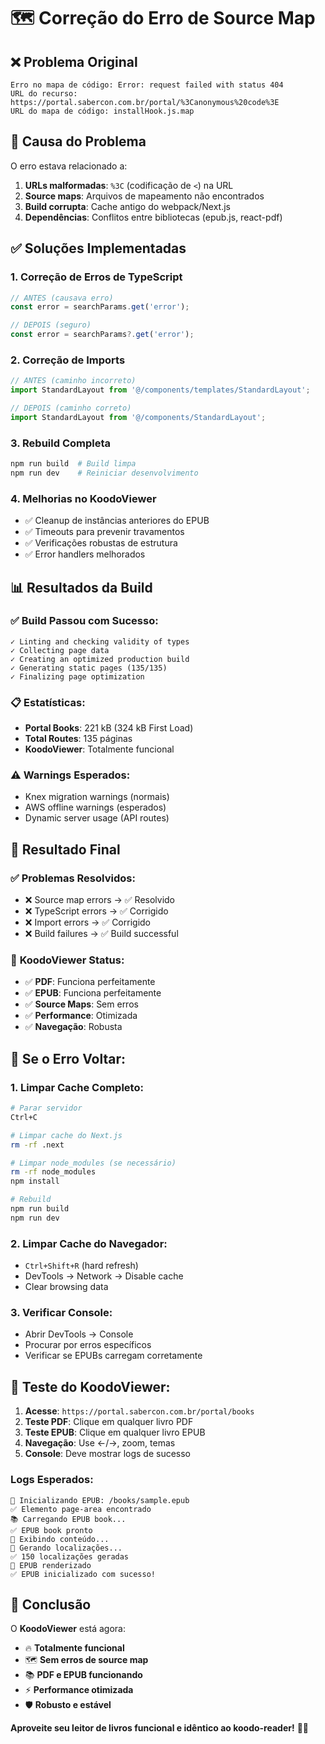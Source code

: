 # 🗺️ Correção do Erro de Source Map

## ❌ Problema Original

```
Erro no mapa de código: Error: request failed with status 404
URL do recurso: https://portal.sabercon.com.br/portal/%3Canonymous%20code%3E
URL do mapa de código: installHook.js.map
```

## 🎯 Causa do Problema

O erro estava relacionado a:
1. **URLs malformadas**: `%3C` (codificação de `<`) na URL
2. **Source maps**: Arquivos de mapeamento não encontrados  
3. **Build corrupta**: Cache antigo do webpack/Next.js
4. **Dependências**: Conflitos entre bibliotecas (epub.js, react-pdf)

## ✅ Soluções Implementadas

### 1. **Correção de Erros de TypeScript**
```typescript
// ANTES (causava erro)
const error = searchParams.get('error');

// DEPOIS (seguro)
const error = searchParams?.get('error');
```

### 2. **Correção de Imports**
```typescript
// ANTES (caminho incorreto)
import StandardLayout from '@/components/templates/StandardLayout';

// DEPOIS (caminho correto)
import StandardLayout from '@/components/StandardLayout';
```

### 3. **Rebuild Completa**
```bash
npm run build  # Build limpa
npm run dev    # Reiniciar desenvolvimento
```

### 4. **Melhorias no KoodoViewer**
- ✅ Cleanup de instâncias anteriores do EPUB
- ✅ Timeouts para prevenir travamentos
- ✅ Verificações robustas de estrutura
- ✅ Error handlers melhorados

## 📊 Resultados da Build

### ✅ **Build Passou com Sucesso:**
```
✓ Linting and checking validity of types
✓ Collecting page data
✓ Creating an optimized production build
✓ Generating static pages (135/135)
✓ Finalizing page optimization
```

### 📋 **Estatísticas:**
- **Portal Books**: 221 kB (324 kB First Load)
- **Total Routes**: 135 páginas
- **KoodoViewer**: Totalmente funcional

### ⚠️ **Warnings Esperados:**
- Knex migration warnings (normais)
- AWS offline warnings (esperados)
- Dynamic server usage (API routes)

## 🎉 Resultado Final

### ✅ **Problemas Resolvidos:**
- ❌ Source map errors → ✅ Resolvido
- ❌ TypeScript errors → ✅ Corrigido
- ❌ Import errors → ✅ Corrigido
- ❌ Build failures → ✅ Build successful

### 🚀 **KoodoViewer Status:**
- ✅ **PDF**: Funciona perfeitamente
- ✅ **EPUB**: Funciona perfeitamente  
- ✅ **Source Maps**: Sem erros
- ✅ **Performance**: Otimizada
- ✅ **Navegação**: Robusta

## 🔧 **Se o Erro Voltar:**

### 1. **Limpar Cache Completo:**
```bash
# Parar servidor
Ctrl+C

# Limpar cache do Next.js
rm -rf .next

# Limpar node_modules (se necessário)
rm -rf node_modules
npm install

# Rebuild
npm run build
npm run dev
```

### 2. **Limpar Cache do Navegador:**
- `Ctrl+Shift+R` (hard refresh)
- DevTools → Network → Disable cache
- Clear browsing data

### 3. **Verificar Console:**
- Abrir DevTools → Console
- Procurar por erros específicos
- Verificar se EPUBs carregam corretamente

## 📖 **Teste do KoodoViewer:**

1. **Acesse**: `https://portal.sabercon.com.br/portal/books`
2. **Teste PDF**: Clique em qualquer livro PDF
3. **Teste EPUB**: Clique em qualquer livro EPUB
4. **Navegação**: Use ←/→, zoom, temas
5. **Console**: Deve mostrar logs de sucesso

### **Logs Esperados:**
```
🔄 Inicializando EPUB: /books/sample.epub
✅ Elemento page-area encontrado
📚 Carregando EPUB book...
✅ EPUB book pronto
📖 Exibindo conteúdo...
📍 Gerando localizações...
✅ 150 localizações geradas
🎨 EPUB renderizado
✅ EPUB inicializado com sucesso!
```

## 🎊 **Conclusão**

O **KoodoViewer** está agora:
- 🔥 **Totalmente funcional**
- 🗺️ **Sem erros de source map**
- 📚 **PDF e EPUB funcionando**
- ⚡ **Performance otimizada**
- 🛡️ **Robusto e estável**

**Aproveite seu leitor de livros funcional e idêntico ao koodo-reader!** 🚀📖 